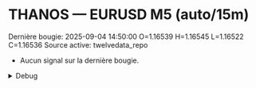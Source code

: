 # THANOS — EURUSD M5 (auto/15m)
Dernière bougie: 2025-09-04 14:50:00  O=1.16539  H=1.16545  L=1.16522  C=1.16536
Source active: twelvedata_repo

- Aucun signal sur la dernière bougie.

<details><summary>Debug</summary>

- TD_API_KEY manquant.

</details>